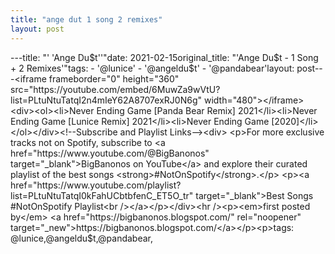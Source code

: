 ```yaml
---
title: "ange dut 1 song 2 remixes"
layout: post
---
```

---title: "' 'Ange Du$t''"date: 2021-02-15original_title: "'Ange Du$t - 1 Song + 2 Remixes'"tags:  - '@lunice'  - '@angeldu$t'  - '@pandabear'layout: post---<iframe frameborder="0" height="360" src="https://youtube.com/embed/6MuwZa9wVtU?list=PLtuNtuTatqI2n4mIeY62A8707exRJ0N6g" width="480"></iframe><div><ol><li>Never Ending Game [Panda Bear Remix] 2021</li><li>Never Ending Game [Lunice Remix] 2021</li><li>Never Ending Game [2020]</li></ol></div><!--Subscribe and Playlist Links--><div>    <p>For more exclusive tracks not on Spotify, subscribe to <a href="https://www.youtube.com/@BigBanonos" target="_blank">BigBanonos on YouTube</a> and explore their curated playlist of the best songs <strong>#NotOnSpotify</strong>.</p>    <p><a href="https://www.youtube.com/playlist?list=PLtuNtuTatqI0kFahUCbtbfenC_ET5O_tr" target="_blank">Best Songs #NotOnSpotify Playlist<br /></a></p></div><hr /><p><em>first posted by</em> <a href="https://bigbanonos.blogspot.com/" rel="noopener" target="_new">https://bigbanonos.blogspot.com/</a></p><p>tags: @lunice,@angeldu$t,@pandabear,</p>